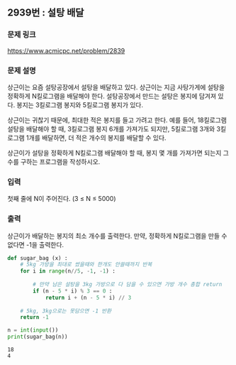## 2939번 : 설탕 배달
### 문제 링크
<https://www.acmicpc.net/problem/2839>

### 문제 설명
상근이는 요즘 설탕공장에서 설탕을 배달하고 있다. 상근이는 지금 사탕가게에 설탕을 정확하게 N킬로그램을 배달해야 한다. 설탕공장에서 만드는 설탕은 봉지에 담겨져 있다. 봉지는 3킬로그램 봉지와 5킬로그램 봉지가 있다.

상근이는 귀찮기 때문에, 최대한 적은 봉지를 들고 가려고 한다. 예를 들어, 18킬로그램 설탕을 배달해야 할 때, 3킬로그램 봉지 6개를 가져가도 되지만, 5킬로그램 3개와 3킬로그램 1개를 배달하면, 더 적은 개수의 봉지를 배달할 수 있다.

상근이가 설탕을 정확하게 N킬로그램 배달해야 할 때, 봉지 몇 개를 가져가면 되는지 그 수를 구하는 프로그램을 작성하시오.

### 입력
첫째 줄에 N이 주어진다. (3 ≤ N ≤ 5000)

### 출력
상근이가 배달하는 봉지의 최소 개수를 출력한다. 만약, 정확하게 N킬로그램을 만들 수 없다면 -1을 출력한다.


```python
def sugar_bag (x) :
    # 5kg 가방을 최대로 썼을때와 한개도 안쓸때까지 반복
    for i in range(n//5, -1, -1) :
        
        # 만약 남은 설탕을 3kg 가방으로 다 담을 수 있으면 가방 개수 총합 return
        if (n - 5 * i) % 3 == 0 : 
            return i + (n - 5 * i) // 3
        
    # 5kg, 3kg으로는 못담으면 -1 반환
    return -1

n = int(input())
print(sugar_bag(n))
```

    18
    4
    
